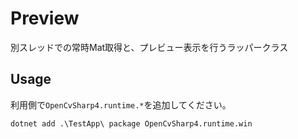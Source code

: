 # Preview

別スレッドでの常時Mat取得と、プレビュー表示を行うラッパークラス

## Usage

利用側で`OpenCvSharp4.runtime.*`を追加してください。

```pwsh
dotnet add .\TestApp\ package OpenCvSharp4.runtime.win
```
